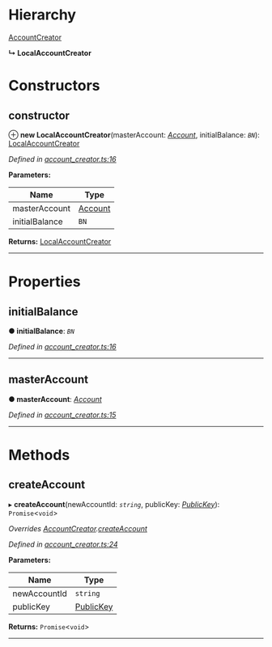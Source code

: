 

# Hierarchy

 [AccountCreator](_account_creator_.accountcreator.md)

**↳ LocalAccountCreator**

# Constructors

<a id="constructor"></a>

##  constructor

⊕ **new LocalAccountCreator**(masterAccount: *[Account](_account_.account.md)*, initialBalance: *`BN`*): [LocalAccountCreator](_account_creator_.localaccountcreator.md)

*Defined in [account_creator.ts:16](https://github.com/nearprotocol/nearlib/blob/c7aee6f/src.ts/account_creator.ts#L16)*

**Parameters:**

| Name | Type |
| ------ | ------ |
| masterAccount | [Account](_account_.account.md) |
| initialBalance | `BN` |

**Returns:** [LocalAccountCreator](_account_creator_.localaccountcreator.md)

___

# Properties

<a id="initialbalance"></a>

##  initialBalance

**● initialBalance**: *`BN`*

*Defined in [account_creator.ts:16](https://github.com/nearprotocol/nearlib/blob/c7aee6f/src.ts/account_creator.ts#L16)*

___
<a id="masteraccount"></a>

##  masterAccount

**● masterAccount**: *[Account](_account_.account.md)*

*Defined in [account_creator.ts:15](https://github.com/nearprotocol/nearlib/blob/c7aee6f/src.ts/account_creator.ts#L15)*

___

# Methods

<a id="createaccount"></a>

##  createAccount

▸ **createAccount**(newAccountId: *`string`*, publicKey: *[PublicKey](_utils_key_pair_.publickey.md)*): `Promise`<`void`>

*Overrides [AccountCreator](_account_creator_.accountcreator.md).[createAccount](_account_creator_.accountcreator.md#createaccount)*

*Defined in [account_creator.ts:24](https://github.com/nearprotocol/nearlib/blob/c7aee6f/src.ts/account_creator.ts#L24)*

**Parameters:**

| Name | Type |
| ------ | ------ |
| newAccountId | `string` |
| publicKey | [PublicKey](_utils_key_pair_.publickey.md) |

**Returns:** `Promise`<`void`>

___

